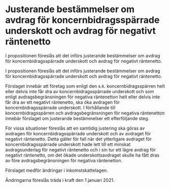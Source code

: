 # Justerande bestämmelser om avdrag för koncernbidragsspärrade underskott och avdrag för negativt räntenetto

I propositionen föreslås att det införs justerande bestämmelser om avdrag för koncernbidragsspärrade underskott och avdrag för negativt räntenetto.

I propositionen föreslås att det införs justerande bestämmelser om avdrag för koncernbidragsspärrade underskott och avdrag för negativt räntenetto.

Förslaget innebär att företag som enligt den s.k. koncernbidragsspärren helt eller delvis inte får dra av koncernbidragsspärrade underskott och som enligt avdragsbegränsningen för negativa räntenetton helt eller delvis inte får dra av ett negativt räntenetto, ska öka avdragen för koncernbidragsspärrade underskott. I förhållande till koncernbidragsspärren och avdragsbegränsningen för negativa räntenetton innebär förslaget om justerande bestämmelser ett efterföljande steg.

För vissa situationer föreslås att en samtidig justering ska göras av avdragen för koncernbidragsspärrade underskott och av avdraget för negativt räntenetto. Detta gäller för fall när det ytterligare avdraget för koncernbidragsspärrade underskott hade lett till ett minskat avdragsunderlag för negativt räntenetto och i sin tur ett lägre avdrag för negativt räntenetto, om det ökade underskottsavdraget skulle ha fått dras av före avdragsbegränsningen för negativa räntenetton.

Förslaget medför ändringar i inkomstskattelagen.

Ändringarna föreslås träda i kraft den 1 januari 2021.
